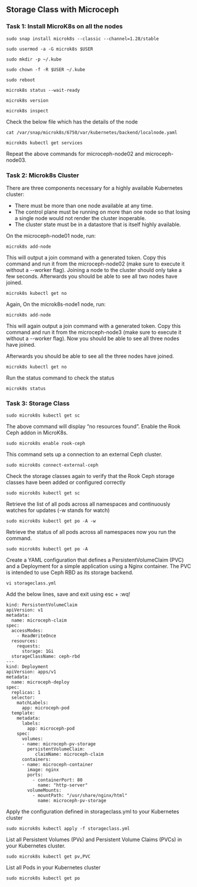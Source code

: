 ## Storage Class with Microceph

### Task 1: Install MicroK8s on all the nodes
```
sudo snap install microk8s --classic --channel=1.28/stable
```
```
sudo usermod -a -G microk8s $USER
```
```
sudo mkdir -p ~/.kube
```
```
sudo chown -f -R $USER ~/.kube
``` 
```
sudo reboot
```
```
microk8s status --wait-ready
```
```
microk8s version
```
```
microk8s inspect
``` 
Check the below file which has the details of the node
```
cat /var/snap/microk8s/6750/var/kubernetes/backend/localnode.yaml
```
```
microk8s kubectl get services
``` 
Repeat the above commands for microceph-node02 and microceph-node03.
 
### Task 2: Microk8s Cluster
There are three components necessary for a highly available Kubernetes cluster:
* There must be more than one node available at any time.
* The control plane must be running on more than one node so that losing a single node would not render the cluster inoperable.
* The cluster state must be in a datastore that is itself highly available.
  
On the microceph-node01 node, run:
```
microk8s add-node
``` 
This will output a join command with a generated token. Copy this command and run it from the microceph-node02 (make sure to execute it without a --worker flag).
Joining a node to the cluster should only take a few seconds. Afterwards you should be able to see all two nodes have joined.
```
microk8s kubectl get no
``` 
Again, On the microk8s-node1 node, run:
```
microk8s add-node
```
This will again output a join command with a generated token. Copy this command and run it from the microceph-node3 (make sure to execute it without a --worker flag). Now you should be able to see all three nodes have joined.
  
Afterwards you should be able to see all the three nodes have joined.
```
microk8s kubectl get no
``` 
Run the status command to check the status
```
microk8s status
```

### Task 3: Storage Class
```
sudo microk8s kubectl get sc
```
The above command will display “no resources found”. Enable the Rook Ceph addon in MicroK8s. 
```
sudo microk8s enable rook-ceph
``` 
This command sets up a connection to an external Ceph cluster.
```
sudo microk8s connect-external-ceph
``` 
Check the storage classes again to verify that the Rook Ceph storage classes have been added or configured correctly
```
sudo microk8s kubectl get sc
``` 
Retrieve the list of all pods across all namespaces and continuously watches for updates (-w stands for watch)
```
sudo microk8s kubectl get po -A -w
``` 
Retrieve the status of all pods across all namespaces now you run the command.
```
sudo microk8s kubectl get po -A
``` 
Create a YAML configuration that defines a PersistentVolumeClaim (PVC) and a Deployment for a simple application using a Nginx container. The PVC is intended to use Ceph RBD as its storage backend.
```
vi storageclass.yml
```
Add the below lines, save and exit using esc + :wq!
```
kind: PersistentVolumeClaim
apiVersion: v1
metadata:
  name: microceph-claim
spec:
  accessModes:
    - ReadWriteOnce
  resources:
    requests:
      storage: 1Gi
  storageClassName: ceph-rbd
---
kind: Deployment
apiVersion: apps/v1
metadata:
  name: microceph-deploy
spec:
  replicas: 1
  selector:
    matchLabels:
      app: microceph-pod
  template:
    metadata:
      labels:
        app: microceph-pod
    spec:
      volumes:
      - name: microceph-pv-storage
        persistentVolumeClaim:
           claimName: microceph-claim
      containers:
      - name: microceph-container
        image: nginx
        ports:
          - containerPort: 80
            name: "http-server"
        volumeMounts:
          - mountPath: "/usr/share/nginx/html"
            name: microceph-pv-storage

```
Apply the configuration defined in storageclass.yml to your Kubernetes cluster
```
sudo microk8s kubectl apply -f storageclass.yml
``` 
List all Persistent Volumes (PVs) and Persistent Volume Claims (PVCs) in your Kubernetes cluster.
```
sudo microk8s kubectl get pv,PVC
```
List all Pods in your Kubernetes cluster
```
sudo microk8s kubectl get po
``` 
